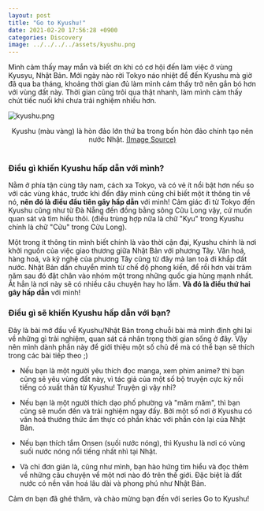 ```yaml
---
layout: post
title: "Go to Kyushu!"
date: 2021-02-20 17:56:28 +0900
categories: Discovery
image: ../../../../assets/kyushu.png
---
```

Mình cảm thấy may mắn và biết ơn khi có cơ hội đến làm việc ở vùng Kyusyu, Nhật Bản. 
Mới ngày nào rời Tokyo náo nhiệt để đến Kyushu mà giờ đã qua ba tháng, 
khoảng thời gian đủ làm mình cảm thấy trở nên gắn bó hơn với vùng đất này.
Thời gian cũng trôi qua thật nhanh, làm mình cảm thấy chút tiếc nuối khi chưa trải nghiệm nhiều hơn.

![kyushu.png](../../../../assets/kyushu.png)

<div style="text-align: center">
    Kyushu (màu vàng) là hòn đảo lớn thứ ba trong bốn hòn đảo chính tạo nên nước Nhật.
    <a href="https://www.japanvisitor.com/japan-travel/kyushu">(Image Source)</a>
</div>
<br>

### Điều gì khiến Kyushu hấp dẫn với mình?

Nằm ở phía tận cùng tây nam, cách xa Tokyo, và có vẻ ít nổi bật hơn nếu so với các vùng khác,
trước khi đến đây mình cũng chỉ biết một ít thông tin về nó, **nên đó là điều đầu tiên gây hấp dẫn** với mình!
Cảm giác đi từ Tokyo đến Kyushu cũng như từ Đà Nẵng đến đồng bằng sông Cửu Long vậy, cứ muốn quan sát và tìm hiểu thôi.
(điều trùng hợp nữa là chữ "Kyu" trong Kyushu chính là chữ "Cửu" trong Cửu Long).

Một trong ít thông tin mình biết chính là vào thời cận đại, Kyushu chính là nơi khởi nguồn của việc giao thương giữa Nhật Bản với phương Tây.
Văn hoá, hàng hoá, và kỹ nghệ của phương Tây cũng từ đây mà lan toả đi khắp đất nước. Nhật Bản dần chuyển mình từ chế độ phong kiến,
để rồi hơn vài trăm năm sau đó đặt chân vào nhóm một trong những quốc gia hùng mạnh nhất.
Ắt hẳn là nơi này sẽ có nhiều câu chuyện hay ho lắm. **Và đó là điều thứ hai gây hấp dẫn** với mình!

### Điều gì sẽ khiến Kyushu hấp dẫn với bạn?

Đây là bài mở đầu về Kyushu/Nhật Bản trong chuỗi bài mà mình định ghi lại về những gì trải nghiệm,
quan sát cá nhân trong thời gian sống ở đây.
Vậy nên mình dành phần này để giới thiệu một số chủ đề mà có thể bạn sẽ thích trong các bài tiếp theo ;)

- Nếu bạn là một người yêu thích đọc manga, xem phim anime? thì bạn cũng sẽ yêu vùng đất này, vì tác giả của một số bộ truyện cực kỳ nổi tiếng có xuất thân từ Kyushu! Truyện gì vậy nhỉ?
  
- Nếu bạn là một người thích dạo phố phường và "măm măm", thì bạn cũng sẽ muốn đến và trải nghiệm ngay đấy.
  Bởi một số nơi ở Kyushu có văn hoá thưởng thức ẩm thực có phần khác với phần còn lại của Nhật Bản.

- Nếu bạn thích tắm Onsen (suối nước nóng), thì Kyushu là nơi có vùng suối nước nóng nổi tiếng nhất nhì tại Nhật.

- Và chỉ đơn giản là, cũng như mình, bạn hào hứng tìm hiểu và đọc thêm về những câu chuyện về một nơi nào đó trên thế giới. Đặc biệt là đất nước có nền văn hoá lâu dài và phong phú như Nhật Bản.

Cảm ơn bạn đã ghé thăm, và chào mừng bạn đến với series Go to Kyushu!
